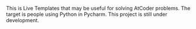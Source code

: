 This is Live Templates that may be useful for solving AtCoder problems.
The target is people using Python in Pycharm. This project is still under development.
